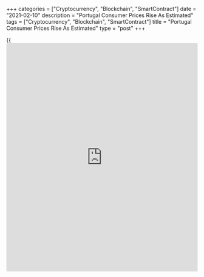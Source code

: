 +++
categories = ["Cryptocurrency", "Blockchain", "SmartContract"]
date = "2021-02-10"
description = "Portugal Consumer Prices Rise As Estimated"
tags = ["Cryptocurrency", "Blockchain", "SmartContract"]
title = "Portugal Consumer Prices Rise As Estimated"
type = "post"
+++

{{<iframe id="large-banner" src="https://www.bounty.group/#slide=22.0" width="100%" height="600" scrolling="no" style="border: 0px solid rgb(216, 221, 230); border-radius: 3px;">}}

Portugal's consumer prices rose in January, as initially estimated,
final data from Statistics Portugal showed on Wednesday.

The consumer price index rose 0.3 percent year-on-year in January, after
a 0.23 percent decline in December, as estimated.

The core CPI, which excludes energy and unprocessed food products
components increased 0.6 percent in January, after a 0.1 percent decline
in the prior month. In the initial estimate, core inflation was 0.55
percent.

On a monthly basis, consumer prices fell 0.3 percent in January,
following a 0.1 percent decrease in the previous month, as initially
estimated.

The EU measure of harmonized index of consumer price, or HICP, grew 0.2
percent annually in January, after a 0.3 percent decline in the prior
month. This was in line with initial estimate.

On a month-on-month basis, the HICP fell 0.3 percent in January,
following a 0.1 percent decrease in the preceding month, as estimated.

Separate data from the statistical office showed that jobless rate fell
to 7.1 percent in the fourth quarter from 7.8 percent in the third
quarter.

In 2020, unemployment rate rose to 6.8 percent from 6.5 percent in 2019.

For comments and feedback [contact](https://www.playgroundfx.com/contact/): editorial@rtt[news](https://www.letsplayfx.com/blog/forex-news-website/).com

[Economic News][1]

 **What parts of the world are seeing the best (and worst) economic
performances lately? Click[here][2] to check out our [Econ Scorecard][2]
and find out! See up-to-the-moment [ranking](https://www.playgroundfx.com/blog/crypto-exchange-ranking/)s for the best and worst
performers in [GDP][3], [unemployment rate][4], [inflation][2] and much
more.**

   1. www.rtt[news](https://www.letsplayfx.com/blog/forex-news-website/).com/Content/EconomicNews.aspx
   2. www.rtt[news](https://www.letsplayfx.com/blog/forex-news-website/).com/economic-scorecard/world-rank/CPI/highest-performance.aspx
   3. www.rtt[news](https://www.letsplayfx.com/blog/forex-news-website/).com/economic-scorecard/world-rank/GDP/highest-performance.aspx
   4. www.rtt[news](https://www.letsplayfx.com/blog/forex-news-website/).com/economic-scorecard/world-rank/unemployment-rate/lowest-performance.aspx